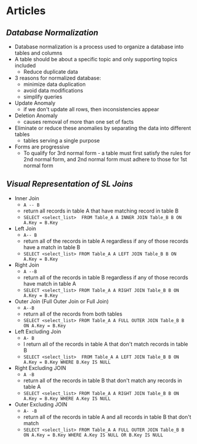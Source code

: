 # Articles

## *Database Normalization*

* Database normalization is a process used to organize a database into tables and columns
* A table should be about a specific topic and only supporting topics included
    * Reduce duplicate data
*  3 reasons for normalized database:
    * minimize data duplication
    * avoid data modifications
    * simplify queries
* Update Anomaly
    * if we don't update all rows, then inconsistencies appear
* Deletion Anomaly
    * causes removal of more than one set of facts
* Eliminate or reduce these anomalies by separating the data into different tables
    * tables serving a single purpose
* Forms are progressive
    * To qualify for 3rd normal form - a table must first satisfy the rules for 2nd normal form, and 2nd normal form must adhere to those for 1st normal form

## *Visual Representation of SL Joins*

* Inner Join
    * `A -- B`
    * return all records in table A that have matching record in table B
    * `SELECT <select_list> 
FROM Table_A A
INNER JOIN Table_B B
ON A.Key = B.Key`
* Left Join
    * `A-- B`
    * return all of the records in table A regardless if any of those records have a match in table B
    * `SELECT <select_list>
FROM Table_A A
LEFT JOIN Table_B B
ON A.Key = B.Key`
* Right Join
    * `A --B`
    *  return all of the records in table B regardless if any of those records have match in table A
    * `SELECT <select_list>
FROM Table_A A
RIGHT JOIN Table_B B
ON A.Key = B.Key`
* Outer Join (Full Outer Join or Full Join)
    * `A--B`
    * return all of the records from both tables
    * `SELECT <select_list>
FROM Table_A A
FULL OUTER JOIN Table_B B
ON A.Key = B.Key`
* Left Excluding Join
    * `A- B`
    * l return all of the records in table A that don't match records in table B
    * `SELECT <select_list> 
FROM Table_A A
LEFT JOIN Table_B B
ON A.Key = B.Key
WHERE B.Key IS NULL`
* Right Excluding JOIN
    * `A -B`
    *  return all of the records in table B that don't match any records in table A
    * `SELECT <select_list>
FROM Table_A A
RIGHT JOIN Table_B B
ON A.Key = B.Key
WHERE A.Key IS NULL`
* Outer Excluding JOIN
    * `A- -B`
    *  return all of the records in table A and all records in table B that don't match
    * `SELECT <select_list>
FROM Table_A A
FULL OUTER JOIN Table_B B
ON A.Key = B.Key
WHERE A.Key IS NULL OR B.Key IS NULL`
